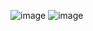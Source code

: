 ![image](https://github.com/user-attachments/assets/390139cc-6f70-4aad-b6e4-33f98341f940)
![image](https://github.com/user-attachments/assets/5cfaf73b-3c33-42d8-acdf-dbd2fb2a630a)
